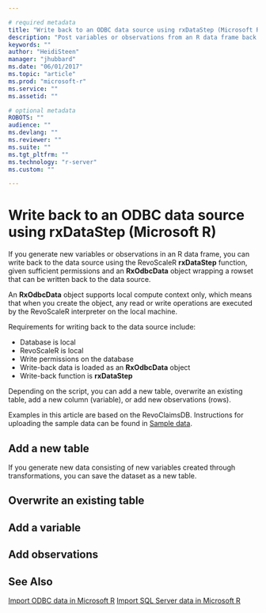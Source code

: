 ```yaml
---

# required metadata
title: "Write back to an ODBC data source using rxDataStep (Microsoft R)"
description: "Post variables or observations from an R data frame back to an RxOdbcData source in Microsoft R."
keywords: ""
author: "HeidiSteen"
manager: "jhubbard"
ms.date: "06/01/2017"
ms.topic: "article"
ms.prod: "microsoft-r"
ms.service: ""
ms.assetid: ""

# optional metadata
ROBOTS: ""
audience: ""
ms.devlang: ""
ms.reviewer: ""
ms.suite: ""
ms.tgt_pltfrm: ""
ms.technology: "r-server"
ms.custom: ""

---
```


# Write back to an ODBC data source using rxDataStep (Microsoft R)

If you generate new variables or observations in an R data frame, you can write back to the data source using the RevoScaleR **rxDataStep** function, given sufficient permissions and an **RxOdbcData** object wrapping a rowset that can be written back to the data source. 

An **RxOdbcData** object supports local compute context only, which means that when you create the object, any read or write operations are executed by the RevoScaleR interpreter on the local machine.

Requirements for writing back to the data source include:

+ Database is local 
+ RevoScaleR is local 
+ Write permissions on the database 
+ Write-back data is loaded as an **RxOdbcData** object
+ Write-back function is **rxDataStep** 

Depending on the script, you can add a new table, overwrite an existing table, add a new column (variable), or add new observations (rows). 

Examples in this article are based on the RevoClaimsDB. Instructions for uploading the sample data can be found in [Sample data](scaler-user-guide-sample-data.md#demo-sql-data).

## Add a new table

If you generate new data consisting of new variables created through transformations, you can save the dataset as a new table.

## Overwrite an existing table

## Add a variable

## Add observations


## See Also

 [Import ODBC data in Microsoft R](scaler-data-odbc.md)	
 [Import SQL Server data in Microsoft R](scaler-data-sql.md)